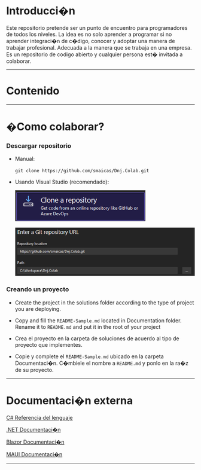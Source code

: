 Introducci�n
============

Este repositorio pretende ser un punto de encuentro para programadores de todos los niveles. La idea es no solo aprender a programar si no aprender integraci�n de c�digo, conocer y adoptar una manera de trabajar profesional. Adecuada a la manera que se trabaja en una empresa. Es un repositorio de codigo abierto y cualquier persona est� invitada a colaborar.

* * *

Contenido
=========

* * *

�Como colaborar?
================

### Descargar repositorio

*   Manual:
    
    `git clone https://github.com/smaicas/Dnj.Colab.git`
    
*   Usando Visual Studio (recomendado):
    
    ![](Documentation/Assets/vs_clone_1.png)
    
    ![](Documentation/Assets/vs_clone_2.png)
    

### Creando un proyecto

*   Create the project in the solutions folder according to the type of project you are deploying.
*   Copy and fill the `README-Sample.md` located in Documentation folder. Rename it to `README.md` and put it in the root of your project

*   Crea el proyecto en la carpeta de soluciones de acuerdo al tipo de proyecto que implementes.
*   Copie y complete el `README-Sample.md` ubicado en la carpeta Documentaci�n. C�mbiele el nombre a `README.md` y ponlo en la ra�z de su proyecto.

* * *

Documentaci�n externa
=====================

[C# Referencia del lenguaje](https://learn.microsoft.com/en-us/dotnet/csharp/language-reference/)

[.NET Documentaci�n](https://learn.microsoft.com/en-us/dotnet/)

[Blazor Documentaci�n](https://learn.microsoft.com/es-es/aspnet/core/blazor/?view=aspnetcore-7.0)

[MAUI Documentaci�n](https://learn.microsoft.com/en-us/dotnet/maui/?view=net-maui-7.0)

* * *